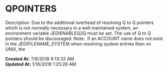# QPOINTERS

Description  Due to the additional overhead of resolving Q to Q pointers which is not normally necessary in a well maintained system, an environment variable JEDIENABLEQ2Q must be set. The use of Q to Q pointers should be discouraged. Note:  If an ACCOUNT name does not exist in the JEDIFILENAME_SYSTEM when resolving system entries then on UNIX, the   

**Created At:** 7/6/2018 9:13:32 AM  
**Updated At:** 1/16/2019 1:25:26 AM  

